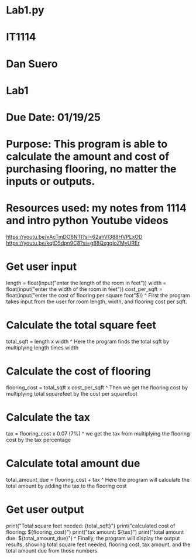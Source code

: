 # Lab1.py
# IT1114
# Dan Suero
# Lab1
# Due Date: 01/19/25
# Purpose: This program is able to calculate the amount and cost of purchasing flooring, no matter the inputs or outputs.
# Resources used: my notes from 1114 and intro python Youtube videos
https://youtu.be/xAcTmDO6NTI?si=62ahVI388HVPLxOD
https://youtu.be/kqtD5dpn9C8?si=g88QxgqloZMyUREr

# Get user input
length = float(input("enter the length of the room in feet"))
width = float(input("enter the width of the room in feet"))
cost_per_sqft = float(input("enter the cost of flooring per square foot"$))
^ First the program takes input from the user for room length, width, and flooring cost per sqft.

# Calculate the total square feet
total_sqft = length x width
^ Here the program finds the total sqft by multiplying length times width

# Calculate the cost of flooring
flooring_cost = total_sqft x cost_per_sqft
^ Then we get the flooring cost by multiplying total squarefeet by the cost per squarefoot

# Calculate the tax
tax = flooring_cost x 0.07 (7%)
^ we get the tax from multiplying the flooring cost by the tax percentage

# Calculate total amount due
total_amount_due = flooring_cost + tax
^ Here the program will calculate the total amount by adding the tax to the flooring cost

# Get user output
print("Total square feet needed: {total_sqft}")
print("calculated cost of flooring: ${flooring_cost}")
print("tax amount: ${tax}")
print("total amount due: ${total_amount_due}")
^ Finally, the program will display the output results, showing total square feet needed, flooring cost, tax amount, and the total amount due from those numbers.

